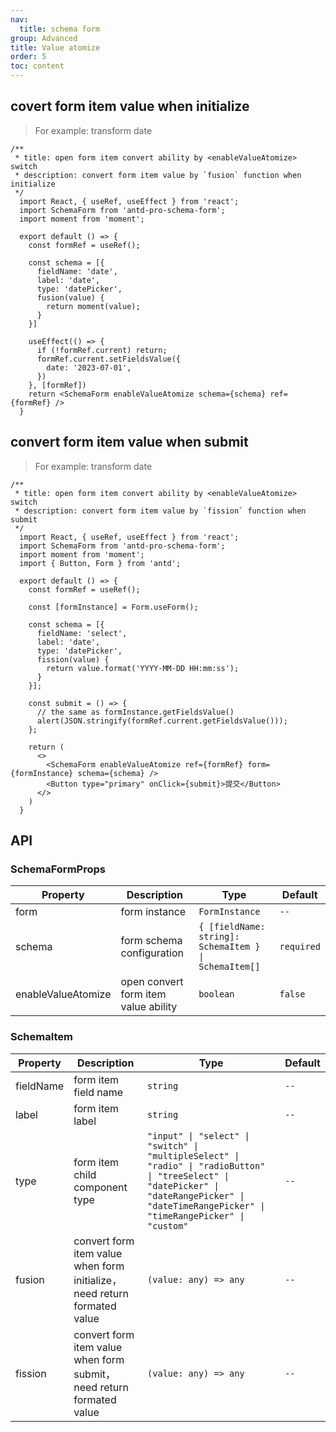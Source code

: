 ```yaml
---
nav:
  title: schema form
group: Advanced
title: Value atomize
order: 5
toc: content
---
```


## covert form item value when initialize
> For example: transform date
```tsx
/**
 * title: open form item convert ability by <enableValueAtomize> switch
 * description: convert form item value by `fusion` function when initialize
 */
  import React, { useRef, useEffect } from 'react';
  import SchemaForm from 'antd-pro-schema-form';
  import moment from 'moment';

  export default () => {
    const formRef = useRef();

    const schema = [{
      fieldName: 'date',
      label: 'date',
      type: 'datePicker',
      fusion(value) {
        return moment(value);
      }
    }]

    useEffect(() => {
      if (!formRef.current) return;
      formRef.current.setFieldsValue({
        date: '2023-07-01',
      })
    }, [formRef])
    return <SchemaForm enableValueAtomize schema={schema} ref={formRef} />
  }
```

## convert form item value when submit
> For example: transform date
```tsx
/**
 * title: open form item convert ability by <enableValueAtomize> switch
 * description: convert form item value by `fission` function when submit
 */
  import React, { useRef, useEffect } from 'react';
  import SchemaForm from 'antd-pro-schema-form';
  import moment from 'moment';
  import { Button, Form } from 'antd';

  export default () => {
    const formRef = useRef();

    const [formInstance] = Form.useForm();

    const schema = [{
      fieldName: 'select',
      label: 'date',
      type: 'datePicker',
      fission(value) {
        return value.format('YYYY-MM-DD HH:mm:ss');
      }
    }];

    const submit = () => {
      // the same as formInstance.getFieldsValue()
      alert(JSON.stringify(formRef.current.getFieldsValue()));
    };

    return (
      <>
        <SchemaForm enableValueAtomize ref={formRef} form={formInstance} schema={schema} />
        <Button type="primary" onClick={submit}>提交</Button>
      </>
    )
  }
```


## API
### SchemaFormProps

| Property | Description | Type | Default |
| --- | --- | --- | --- |
| form | form instance | `FormInstance` | `--` |
| schema | form schema configuration | `{ [fieldName: string]: SchemaItem } \| SchemaItem[]` | `required` |
| enableValueAtomize | open convert form item value ability | `boolean` | `false` |

### SchemaItem
| Property | Description | Type | Default |
| --- | --- | --- | --- |
| fieldName | form item field name | `string` | `--` |
| label | form item label | `string` | `--` |
| type | form item child component type | `"input" \| "select" \| "switch" \| "multipleSelect" \| "radio" \| "radioButton" \| "treeSelect" \| "datePicker" \| "dateRangePicker" \| "dateTimeRangePicker" \| "timeRangePicker" \| "custom"` | `--` |
| fusion | convert form item value when form initialize，need return formated value | `(value: any) => any` | `--` |
| fission | convert form item value when form submit，need return formated value | `(value: any) => any` | `--` |
